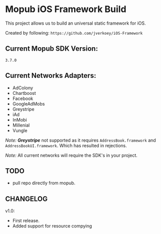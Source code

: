 Mopub iOS Framework Build
=============

This project allows us to build an universal static framework for iOS.

Created by following:
``` https://github.com/jverkoey/iOS-Framework ```

Current Mopub SDK Version:
--------------------------
	3.7.0

Current Networks Adapters:
--------------------------------
- AdColony
- Chartboost
- Facebook
- GoogleAdMobs
- Greystripe
- iAd
- InMobi
- Millenial
- Vungle

*Note:* ***Greystripe*** not supported as it requires ```AddressBook.framework``` and ```AddressBookUI.framework```. Which has resulted in rejections.

*Note:* All current networks will require the SDK's in your project.

TODO
----
- pull repo directly from mopub.

CHANGELOG
---------
v1.0:

 - First release.
 - Added support for resource compying
